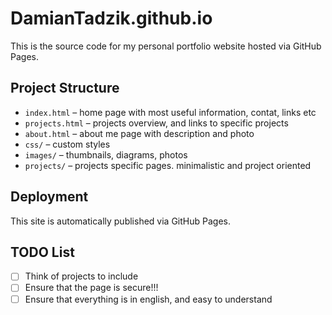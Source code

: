 # DamianTadzik.github.io
This is the source code for my personal portfolio website hosted via GitHub Pages.

## Project Structure
- `index.html` – home page with most useful information, contat, links etc
- `projects.html` – projects overview, and links to specific projects
- `about.html` – about me page with description and photo
- `css/` – custom styles
- `images/` – thumbnails, diagrams, photos
- `projects/` – projects specific pages. minimalistic and project oriented

## Deployment
This site is automatically published via GitHub Pages.

## TODO List
- [ ] Think of projects to include
- [ ] Ensure that the page is secure!!!
- [ ] Ensure that everything is in english, and easy to understand

